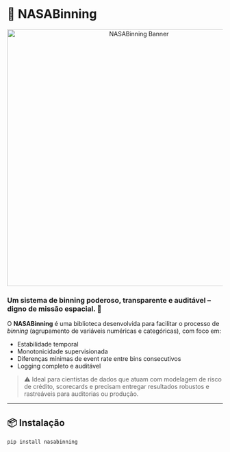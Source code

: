 # 🚀 NASABinning

<p align="center">
  <img src="./img/logotipo.png" alt="NASABinning Banner" width="600"/>
</p>

### Um sistema de binning poderoso, transparente e auditável – digno de missão espacial. 🌌

O **NASABinning** é uma biblioteca desenvolvida para facilitar o processo de _binning_ (agrupamento de variáveis numéricas e categóricas), com foco em:
- Estabilidade temporal
- Monotonicidade supervisionada
- Diferenças mínimas de event rate entre bins consecutivos
- Logging completo e auditável

> ⚠️ Ideal para cientistas de dados que atuam com modelagem de risco de crédito, scorecards e precisam entregar resultados robustos e rastreáveis para auditorias ou produção.

---

## 📦 Instalação

```bash
pip install nasabinning
